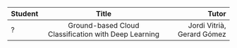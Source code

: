 | Student   |      Title      |  Tutor|
|----------|:---------:|----------:|
| ? | Ground-based Cloud Classification with Deep Learning | Jordi Vitrià, Gerard Gómez |
